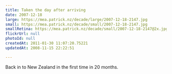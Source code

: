 ```yaml
---
title: Taken the day after arriving
date: 2007-12-18
large: https://mea.patrick.nz/decade/large/2007-12-18-2147.jpg
small: https://mea.patrick.nz/decade/small/2007-12-18-2147.jpg
smallRetina: https://mea.patrick.nz/decade/small/2007-12-18-2147@2x.jpg
flickrUrl: null
photoId: null
createdAt: 2011-01-30 11:07:20.75221
updatedAt: 2008-11-15 22:22:51

---
```

Back in to New Zealand in the first time in 20 months.
